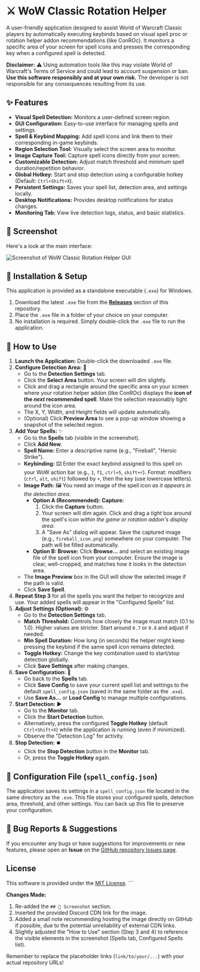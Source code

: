 # ⚔️ WoW Classic Rotation Helper

A user-friendly application designed to assist World of Warcraft Classic players by automatically executing keybinds based on visual spell proc or rotation helper addon recommendations (like ConROc). It monitors a specific area of your screen for spell icons and presses the corresponding key when a configured spell is detected.

**Disclaimer:** ⚠️ Using automation tools like this may violate World of Warcraft's Terms of Service and could lead to account suspension or ban. **Use this software responsibly and at your own risk.** The developer is not responsible for any consequences resulting from its use.

## ✨ Features

* **Visual Spell Detection:** Monitors a user-defined screen region.
* **GUI Configuration:** Easy-to-use interface for managing spells and settings.
* **Spell & Keybind Mapping:** Add spell icons and link them to their corresponding in-game keybinds.
* **Region Selection Tool:** Visually select the screen area to monitor.
* **Image Capture Tool:** Capture spell icons directly from your screen.
* **Customizable Detection:** Adjust match threshold and minimum spell duration/repetition behavior.
* **Global Hotkey:** Start and stop detection using a configurable hotkey (Default: `Ctrl+Shift+X`).
* **Persistent Settings:** Saves your spell list, detection area, and settings locally.
* **Desktop Notifications:** Provides desktop notifications for status changes.
* **Monitoring Tab:** View live detection logs, status, and basic statistics.

## 📸 Screenshot

Here's a look at the main interface:

![Screenshot of WoW Classic Rotation Helper GUI](https://cdn.discordapp.com/attachments/1046508713000845322/1358979993631457431/image.png?ex=67f5d03f&is=67f47ebf&hm=7c5941d757624e3c559b5b079a4da1e0f6963df6c4c6a78f9c95deb687b6beb1&)



## 💾 Installation & Setup

This application is provided as a standalone executable (`.exe`) for Windows.

1.  Download the latest `.exe` file from the **[Releases](link/to/your/releases)** section of this repository.
2.  Place the `.exe` file in a folder of your choice on your computer.
3.  No installation is required. Simply double-click the `.exe` file to run the application.

## 🚀 How to Use

1.  **Launch the Application:** Double-click the downloaded `.exe` file.
2.  **Configure Detection Area:** 🎯
    * Go to the **Detection Settings** tab.
    * Click the **Select Area** button. Your screen will dim slightly.
    * Click and drag a rectangle around the specific area on your screen where your rotation helper addon (like ConROc) displays the **icon of the *next* recommended spell**. Make the selection reasonably tight around the icon area.
    * The X, Y, Width, and Height fields will update automatically.
    * (Optional) Click **Preview Area** to see a pop-up window showing a snapshot of the selected region.
3.  **Add Your Spells:** ✨
    * Go to the **Spells** tab (visible in the screenshot).
    * Click **Add New**.
    * **Spell Name:** Enter a descriptive name (e.g., "Fireball", "Heroic Strike").
    * **Keybinding:** ⌨️ Enter the exact keybind assigned to this spell on your WoW action bar (e.g., `1`, `f1`, `ctrl+5`, `shift+r`). Format: modifiers (`ctrl`, `alt`, `shift`) followed by `+`, then the key (use lowercase letters).
    * **Image Path:** 🖼️ You need an image of the spell icon *as it appears in the detection area*.
        * **Option A (Recommended): Capture:**
            1.  Click the **Capture** button.
            2.  Your screen will dim again. Click and drag a *tight* box around the spell's icon *within the game or rotation addon's display area*.
            3.  A "Save As" dialog will appear. Save the captured image (e.g., `fireball_icon.png`) somewhere on your computer. The path will be filled automatically.
        * **Option B: Browse:** Click **Browse...** and select an existing image file of the spell icon from your computer. Ensure the image is clear, well-cropped, and matches how it looks in the detection area.
    * The **Image Preview** box in the GUI will show the selected image if the path is valid.
    * Click **Save Spell**.
4.  **Repeat Step 3** for all the spells you want the helper to recognize and use. Your added spells will appear in the "Configured Spells" list.
5.  **Adjust Settings (Optional):** ⚙️
    * Go to the **Detection Settings** tab.
    * **Match Threshold:** Controls how closely the image must match (0.1 to 1.0). Higher values are stricter. Start around `0.7` or `0.8` and adjust if needed.
    * **Min Spell Duration:** How long (in seconds) the helper might keep pressing the keybind if the same spell icon remains detected.
    * **Toggle Hotkey:** Change the key combination used to start/stop detection globally.
    * Click **Save Settings** after making changes.
6.  **Save Configuration:** 💾
    * Go back to the **Spells** tab.
    * Click **Save Config** to save your current spell list and settings to the default `spell_config.json` (saved in the same folder as the `.exe`).
    * Use **Save As...** or **Load Config** to manage multiple configurations.
7.  **Start Detection:** ▶️
    * Go to the **Monitor** tab.
    * Click the **Start Detection** button.
    * Alternatively, press the configured **Toggle Hotkey** (default `Ctrl+Shift+X`) while the application is running (even if minimized).
    * Observe the "Detection Log" for activity.
8.  **Stop Detection:** ⏹️
    * Click the **Stop Detection** button in the **Monitor** tab.
    * Or, press the **Toggle Hotkey** again.

## 📄 Configuration File (`spell_config.json`)

The application saves its settings in a `spell_config.json` file located in the same directory as the `.exe`. This file stores your configured spells, detection area, threshold, and other settings. You can back up this file to preserve your configuration.

## 🐞 Bug Reports & Suggestions

If you encounter any bugs or have suggestions for improvements or new features, please open an **Issue** on the [GitHub repository Issues page](link/to/your/issues).

## License

This software is provided under the [MIT License](link/to/your/license/file_or_text). ```

**Changes Made:**

1.  Re-added the `## 📸 Screenshot` section.
2.  Inserted the provided Discord CDN link for the image.
3.  Added a small note recommending hosting the image directly on GitHub if possible, due to the potential unreliability of external CDN links.
4.  Slightly adjusted the "How to Use" section (Step 3 and 4) to reference the visible elements in the screenshot (Spells tab, Configured Spells list).

Remember to replace the placeholder links (`link/to/your/...`) with your actual repository URLs!
